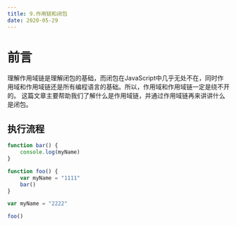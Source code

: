 ```yaml
---
title: 9.作用链和闭包
date: 2020-05-29
---
```


# 前言
理解作⽤域链是理解闭包的基础，⽽闭包在JavaScript中⼏乎⽆处不在，同时作⽤域和作⽤域链还是所有编程语⾔的基础。所以，作⽤域和作⽤域链⼀定是绕不开的。
这篇文章主要帮助我们了解什么是作⽤域链，并通过作⽤域链再来讲讲什么是闭包。

## 执⾏流程

```js 
function bar() {
    console.log(myName)
}

function foo() {
    var myName = "1111"
    bar()
}

var myName = "2222"

foo()
```